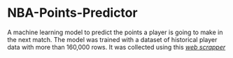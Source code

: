 # NBA-Points-Predictor

A machine learning model to predict the points a player is going to make in the next match. The model was trained with a dataset of historical player data with more than 160,000 rows. It was collected using this *[web scrapper](https://github.com/Monstermel/NBA-Web-Scrapper)*
